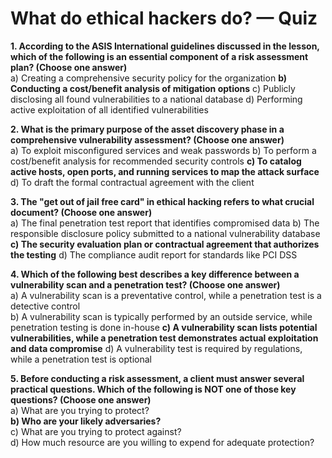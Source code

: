 # What do ethical hackers do? — Quiz

**1. According to the ASIS International guidelines discussed in the lesson, which of the following is an essential component of a risk assessment plan? (Choose one answer)**\
a) Creating a comprehensive security policy for the organization **b) Conducting a cost/benefit analysis of mitigation options** c) Publicly disclosing all found vulnerabilities to a national database d) Performing active exploitation of all identified vulnerabilities

**2. What is the primary purpose of the asset discovery phase in a comprehensive vulnerability assessment? (Choose one answer)**\
a) To exploit misconfigured services and weak passwords b) To perform a cost/benefit analysis for recommended security controls **c) To catalog active hosts, open ports, and running services to map the attack surface**\
d) To draft the formal contractual agreement with the client

**3. The "get out of jail free card" in ethical hacking refers to what crucial document? (Choose one answer)**\
a) The final penetration test report that identifies compromised data b) The responsible disclosure policy submitted to a national vulnerability database **c) The security evaluation plan or contractual agreement that authorizes the testing** d) The compliance audit report for standards like PCI DSS

**4. Which of the following best describes a key difference between a vulnerability scan and a penetration test? (Choose one answer)**\
a) A vulnerability scan is a preventative control, while a penetration test is a detective control\
b) A vulnerability scan is typically performed by an outside service, while penetration testing is done in-house **c) A vulnerability scan lists potential vulnerabilities, while a penetration test demonstrates actual exploitation and data compromise** d) A vulnerability test is required by regulations, while a penetration test is optional

**5. Before conducting a risk assessment, a client must answer several practical questions. Which of the following is NOT one of those key questions? (Choose one answer)**\
a) What are you trying to protect?\
**b) Who are your likely adversaries?**\
c) What are you trying to protect against?\
d) How much resource are you willing to expend for adequate protection?
